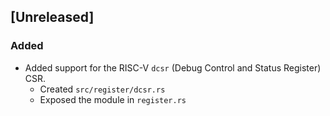 ## [Unreleased]

### Added
- Added support for the RISC-V `dcsr` (Debug Control and Status Register) CSR.
  - Created `src/register/dcsr.rs`
  - Exposed the module in `register.rs`
